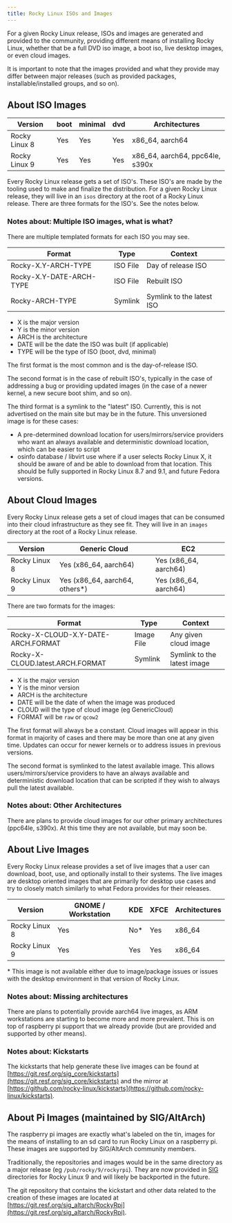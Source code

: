 ```yaml
---
title: Rocky Linux ISOs and Images
---
```


For a given Rocky Linux release, ISOs and images are generated and provided to the community, providing different means of installing Rocky Linux, whether that be a full DVD iso image, a boot iso, live desktop images, or even cloud images.

It is important to note that the images provided and what they provide may differ between major releases (such as provided packages, installable/installed groups, and so on).

## About ISO Images

| Version        | boot | minimal | dvd | Architectures                   |
|----------------|------|---------|-----|---------------------------------|
| Rocky Linux 8  | Yes  | Yes     | Yes | x86_64, aarch64                 |
| Rocky Linux 9  | Yes  | Yes     | Yes | x86_64, aarch64, ppc64le, s390x |

Every Rocky Linux release gets a set of ISO's. These ISO's are made by the tooling used to make and finalize the distribution. For a given Rocky Linux release, they will live in an `isos` directory at the root of a Rocky Linux release. There are three formats for the ISO's. See the notes below.

### Notes about: Multiple ISO images, what is what?

There are multiple templated formats for each ISO you may see.

| Format                   | Type     | Context                   |
|--------------------------|----------|---------------------------|
| Rocky-X.Y-ARCH-TYPE      | ISO File | Day of release ISO        |
| Rocky-X.Y-DATE-ARCH-TYPE | ISO File | Rebuilt ISO               |
| Rocky-ARCH-TYPE          | Symlink  | Symlink to the latest ISO |

* X is the major version
* Y is the minor version
* ARCH is the architecture
* DATE will be the date the ISO was built (if applicable)
* TYPE will be the type of ISO (boot, dvd, minimal)

The first format is the most common and is the day-of-release ISO.

The second format is in the case of rebuilt ISO's, typically in the case of addressing a bug or providing updated images (in the case of a newer kernel, a new secure boot shim, and so on).

The third format is a symlink to the "latest" ISO. Currently, this is not advertised on the main site but may be in the future. This unversioned image is for these cases:

* A pre-determined download location for users/mirrors/service providers who want an always available and deterministic download location, which can be easier to script
* osinfo database / libvirt use where if a user selects Rocky Linux X, it should be aware of and be able to download from that location. This should be fully supported in Rocky Linux 8.7 and 9.1, and future Fedora versions.

## About Cloud Images

Every Rocky Linux release gets a set of cloud images that can be consumed into their cloud infrastructure as they see fit. They will live in an `images` directory at the root of a Rocky Linux release.

| Version        | Generic Cloud                   | EC2                   |
|----------------|---------------------------------|-----------------------|
| Rocky Linux 8  | Yes (x86_64, aarch64)           | Yes (x86_64, aarch64) |
| Rocky Linux 9  | Yes (x86_64, aarch64, others\*) | Yes (x86_64, aarch64) |

There are two formats for the images:

| Format                             | Type       | Context                     |
|------------------------------------|------------|-----------------------------|
| Rocky-X-CLOUD-X.Y-DATE-ARCH.FORMAT | Image File | Any given cloud image       |
| Rocky-X-CLOUD.latest.ARCH.FORMAT   | Symlink    | Symlink to the latest image |

* X is the major version
* Y is the minor version
* ARCH is the architecture
* DATE will be the date of when the image was produced
* CLOUD will the type of cloud image (eg GenericCloud)
* FORMAT will be `raw` or `qcow2`

The first format will always be a constant. Cloud images will appear in this format in majority of cases and there may be more than one at any given time. Updates can occur for newer kernels or to address issues in previous versions.

The second format is symlinked to the latest available image. This allows users/mirrors/service providers to have an always available and deterministic download location that can be scripted if they wish to always pull the latest available.

### Notes about: Other Architectures

There are plans to provide cloud images for our other primary architectures (ppc64le, s390x). At this time they are not available, but may soon be.

## About Live Images

Every Rocky Linux release provides a set of live images that a user can download, boot, use, and optionally install to their systems. The live images are desktop oriented images that are primarily for desktop use cases and try to closely match similarly to what Fedora provides for their releases.

| Version        | GNOME / Workstation | KDE     | XFCE | Architectures |
|----------------|---------------------|---------|------|---------------|
| Rocky Linux 8  | Yes                 | No\*    | Yes  | x86_64        |
| Rocky Linux 9  | Yes                 | Yes     | Yes  | x86_64        |

\* This image is not available either due to image/package issues or issues with the desktop environment in that version of Rocky Linux.

### Notes about: Missing architectures

There are plans to potentially provide aarch64 live images, as ARM workstations are starting to become more and more prevalent. This is on top of raspberry pi support that we already provide (but are provided and supported by other means).

### Notes about: Kickstarts

The kickstarts that help generate these live images can be found at [https://git.resf.org/sig_core/kickstarts](https://git.resf.org/sig_core/kickstarts) and the mirror at [https://github.com/rocky-linux/kickstarts](https://github.com/rocky-linux/kickstarts).

## About Pi Images (maintained by SIG/AltArch)

The raspberry pi images are exactly what's labeled on the tin, images for the means of installing to an sd card to run Rocky Linux on a raspberry pi. These images are supported by SIG/AltArch community members.

Traditionally, the repositories and images would be in the same directory as a major release (eg `/pub/rocky/9/rockyrpi`). They are now provided in [SIG](http://dl.rockylinux.org/pub/sig/) directories for Rocky Linux 9 and will likely be backported in the future.

The git repository that contains the kickstart and other data related to the creation of these images are located at [https://git.resf.org/sig_altarch/RockyRpi](https://git.resf.org/sig_altarch/RockyRpi).
